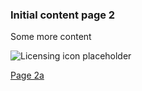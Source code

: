 ### Initial content page 2

Some more content

![Licensing icon placeholder](https://licensebuttons.net/l/by/3.0/88x31.png)

[Page 2a](initial-content-2a)


